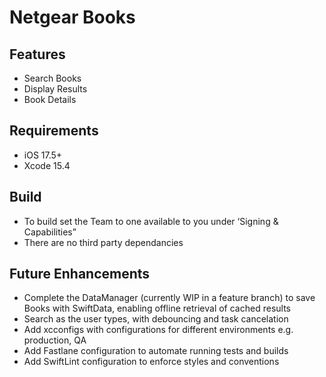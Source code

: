 # Netgear Books

## Features

- Search Books
- Display Results
- Book Details

## Requirements

- iOS 17.5+
- Xcode 15.4

## Build

- To build set the Team to one available to you under ‘Signing & Capabilities”
- There are no third party dependancies

## Future Enhancements

- Complete the DataManager (currently WIP in a feature branch) to save Books with SwiftData, enabling offline retrieval of cached results
- Search as the user types, with debouncing and task cancelation
- Add xcconfigs with configurations for different environments e.g. production, QA
- Add Fastlane configuration to automate running tests and builds
- Add SwiftLint configuration to enforce styles and conventions

